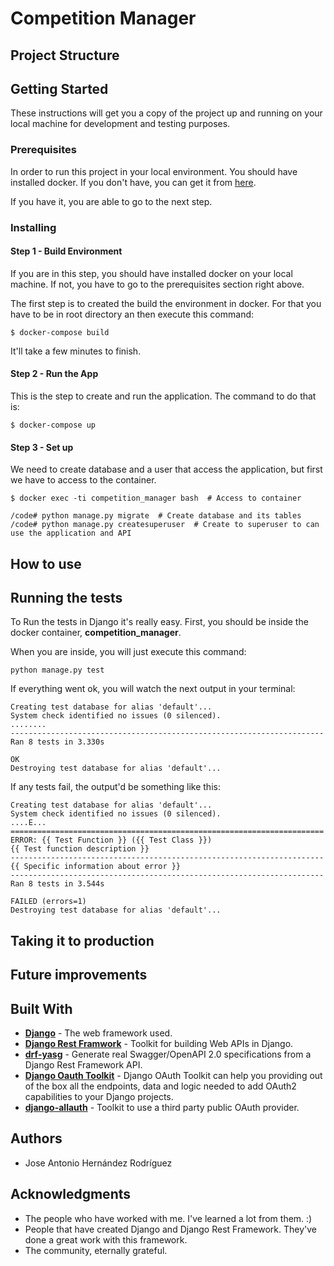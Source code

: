 # Competition Manager


## Project Structure


## Getting Started

These instructions will get you a copy of the project up and running on your local machine for development and testing purposes.

### Prerequisites

In order to run this project in your local environment. You should have installed docker.
If you don't have, you can get it from [here](https://www.docker.com/). 

If you have it, you are able to go to the next step.

### Installing

#### Step 1 - Build Environment

If you are in this step, you should have installed docker on your local machine. If not, you have to
go to the prerequisites section right above.

The first step is to created the build the environment in docker. For that you have to be in root 
directory an then execute this command:
```
$ docker-compose build
```

It'll take a few minutes to finish.

#### Step 2 - Run the App

This is the step to create and run the application. The command to do that is:
```
$ docker-compose up
```

#### Step 3 - Set up

We need to create database and a user that access the application, but first we have to access to the container.

```
$ docker exec -ti competition_manager bash  # Access to container

/code# python manage.py migrate  # Create database and its tables
/code# python manage.py createsuperuser  # Create to superuser to can use the application and API
```

## How to use



## Running the tests

To Run the tests in Django it's really easy. First, you should be inside the docker container, **competition_manager**.

When you are inside, you will just execute this command:

```
python manage.py test
```

If everything went ok, you will watch the next output in your terminal:

```
Creating test database for alias 'default'...
System check identified no issues (0 silenced).
........
----------------------------------------------------------------------
Ran 8 tests in 3.330s

OK
Destroying test database for alias 'default'...
```

If any tests fail, the output'd be something like this:

```
Creating test database for alias 'default'...
System check identified no issues (0 silenced).
....E...
======================================================================
ERROR: {{ Test Function }} ({{ Test Class }})
{{ Test function description }}
----------------------------------------------------------------------
{{ Specific information about error }}
----------------------------------------------------------------------
Ran 8 tests in 3.544s

FAILED (errors=1)
Destroying test database for alias 'default'...
```

## Taking it to production



## Future improvements



## Built With

* **[Django](https://www.djangoproject.com/)** - The web framework used.
* **[Django Rest Framwork](https://www.django-rest-framework.org/)** - Toolkit for building Web APIs in Django.
* **[drf-yasg](https://github.com/axnsan12/drf-yasg)** - Generate real Swagger/OpenAPI 2.0 specifications from a Django Rest Framework API.
* **[Django Oauth Toolkit](https://django-oauth-toolkit.readthedocs.io/en/latest/)** - Django OAuth Toolkit can help you providing 
out of the box all the endpoints, data and logic needed to add OAuth2 capabilities to your Django projects.
* **[django-allauth](https://django-oauth-toolkit.readthedocs.io/en/latest/)** - Toolkit to use a third party public OAuth provider.

## Authors

* Jose Antonio Hernández Rodríguez

## Acknowledgments

* The people who have worked with me. I've learned a lot from them. :)
* People that have created Django and Django Rest Framework. They've done a great work with this framework.
* The community, eternally grateful.
